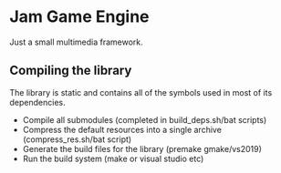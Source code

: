 # Jam Game Engine

Just a small multimedia framework. 

## Compiling the library

The library is static and contains all of the symbols used in most of its dependencies.

 - Compile all submodules (completed in build_deps.sh/bat scripts)
 - Compress the default resources into a single archive (compress_res.sh/bat script)
 - Generate the build files for the library (premake gmake/vs2019)
 - Run the build system (make or visual studio etc)